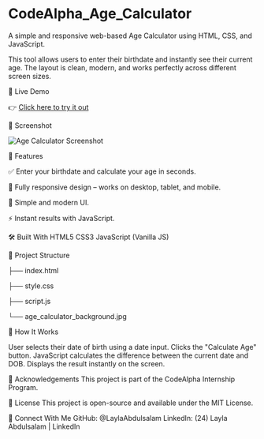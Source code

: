 # CodeAlpha_Age_Calculator
A simple and responsive web-based Age Calculator using HTML, CSS, and JavaScript.


This tool allows users to enter their birthdate and instantly see their current age. The layout is clean, modern, and works perfectly across different screen sizes.

🚀 Live Demo

👉 [Click here to try it out](https://laylaabdulsalam.github.io/CodeAlpha_Age_Calculator/)

📸 Screenshot

![Age Calculator Screenshot](https://github.com/LaylaAbdulsalam/CodeAlpha_Age_Calculator/blob/main/age_calculator_background.jpg?raw=true)


🔧 Features

✅ Enter your birthdate and calculate your age in seconds.

📱 Fully responsive design – works on desktop, tablet, and mobile.

🎨 Simple and modern UI.

⚡ Instant results with JavaScript.

🛠️ Built With
HTML5
CSS3
JavaScript (Vanilla JS)

📂 Project Structure

├── index.html

├── style.css

├── script.js

└── age_calculator_background.jpg

🧠 How It Works

User selects their date of birth using a date input.
Clicks the "Calculate Age" button.
JavaScript calculates the difference between the current date and DOB.
Displays the result instantly on the screen.

🙌 Acknowledgements
This project is part of the CodeAlpha Internship Program.

📄 License
This project is open-source and available under the MIT License.

💌 Connect With Me
GitHub: @LaylaAbdulsalam
LinkedIn: (24) Layla Abdulsalam | LinkedIn


